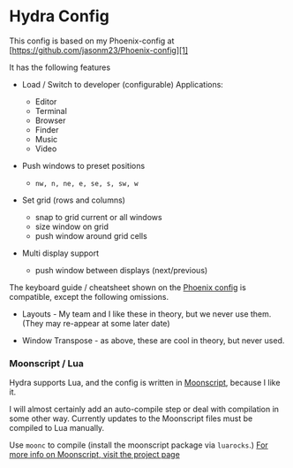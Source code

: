 # Hydra Config

This config is based on my Phoenix-config at [https://github.com/jasonm23/Phoenix-config][1]

It has the following features

- Load / Switch to developer (configurable) Applications:
  - Editor
  - Terminal
  - Browser
  - Finder
  - Music
  - Video

- Push windows to preset positions
  - `nw, n, ne, e, se, s, sw, w`

- Set grid (rows and columns)
  - snap to grid current or all windows
  - size window on grid
  - push window around grid cells

- Multi display support
  - push window between displays (next/previous)

The keyboard guide / cheatsheet shown on the [Phoenix config][1] is
compatible, except the following omissions.

- Layouts - My team and I like these in theory, but we never use them. (They may re-appear at some later date)

- Window Transpose - as above, these are cool in theory, but never used.

### Moonscript / Lua

Hydra supports Lua, and the config is written in [Moonscript][2],
because I like it.

I will almost certainly add an auto-compile step or deal with
compilation in some other way.  Currently updates to the Moonscript
files must be compiled to Lua manually.

Use `moonc` to compile (install the moonscript package via `luarocks`.)
[For more info on Moonscript, visit the project page][2]

[1]: https://github.com/jasonm23/Phoenix-config
[2]: https://github.com/leafo/moonscript

